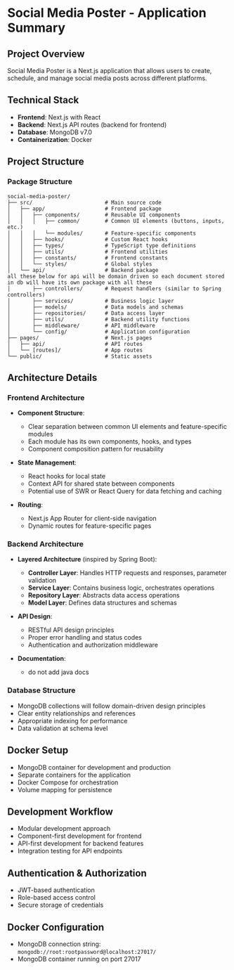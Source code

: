 # Social Media Poster - Application Summary

## Project Overview
Social Media Poster is a Next.js application that allows users to create, schedule, and manage social media posts across different platforms.

## Technical Stack
- **Frontend**: Next.js with React
- **Backend**: Next.js API routes (backend for frontend)
- **Database**: MongoDB v7.0
- **Containerization**: Docker

## Project Structure

### Package Structure
```
social-media-poster/
├── src/                       # Main source code
│   ├── app/                   # Frontend package
│   │   ├── components/        # Reusable UI components
│   │   │   ├── common/        # Common UI elements (buttons, inputs, etc.)
│   │   │   └── modules/       # Feature-specific components
│   │   ├── hooks/             # Custom React hooks
│   │   ├── types/             # TypeScript type definitions
│   │   ├── utils/             # Frontend utilities
│   │   ├── constants/         # Frontend constants
│   │   └── styles/            # Global styles
│   └── api/                   # Backend package
all these below for api will be domain driven so each document stored in db will have its own package with all these
│       ├── controllers/       # Request handlers (similar to Spring controllers)
│       ├── services/          # Business logic layer
│       ├── models/            # Data models and schemas
│       ├── repositories/      # Data access layer
│       ├── utils/             # Backend utility functions
│       ├── middleware/        # API middleware
│       └── config/            # Application configuration
├── pages/                     # Next.js pages
│   ├── api/                   # API routes
│   └── [routes]/              # App routes
└── public/                    # Static assets
```

## Architecture Details

### Frontend Architecture
- **Component Structure**: 
  - Clear separation between common UI elements and feature-specific modules
  - Each module has its own components, hooks, and types
  - Component composition pattern for reusability

- **State Management**:
  - React hooks for local state
  - Context API for shared state between components
  - Potential use of SWR or React Query for data fetching and caching

- **Routing**:
  - Next.js App Router for client-side navigation
  - Dynamic routes for feature-specific pages

### Backend Architecture
- **Layered Architecture** (inspired by Spring Boot):
  - **Controller Layer**: Handles HTTP requests and responses, parameter validation
  - **Service Layer**: Contains business logic, orchestrates operations
  - **Repository Layer**: Abstracts data access operations
  - **Model Layer**: Defines data structures and schemas

- **API Design**:
  - RESTful API design principles
  - Proper error handling and status codes
  - Authentication and authorization middleware

- **Documentation**:
  - do not add java docs   

### Database Structure
- MongoDB collections will follow domain-driven design principles
- Clear entity relationships and references
- Appropriate indexing for performance
- Data validation at schema level

## Docker Setup
- MongoDB container for development and production
- Separate containers for the application
- Docker Compose for orchestration
- Volume mapping for persistence

## Development Workflow
- Modular development approach
- Component-first development for frontend
- API-first development for backend features
- Integration testing for API endpoints

## Authentication & Authorization
- JWT-based authentication
- Role-based access control
- Secure storage of credentials

## Docker Configuration
- MongoDB connection string: `mongodb://root:rootpassword@localhost:27017/`
- MongoDB container running on port 27017
